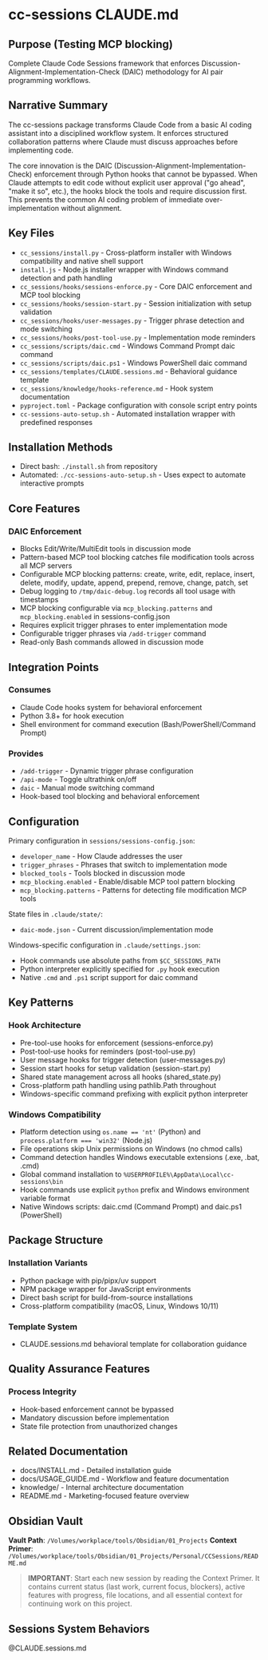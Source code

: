# cc-sessions CLAUDE.md

## Purpose (Testing MCP blocking)
Complete Claude Code Sessions framework that enforces Discussion-Alignment-Implementation-Check (DAIC) methodology for AI pair programming workflows.

## Narrative Summary

The cc-sessions package transforms Claude Code from a basic AI coding assistant into a disciplined workflow system. It enforces structured collaboration patterns where Claude must discuss approaches before implementing code.

The core innovation is the DAIC (Discussion-Alignment-Implementation-Check) enforcement through Python hooks that cannot be bypassed. When Claude attempts to edit code without explicit user approval ("go ahead", "make it so", etc.), the hooks block the tools and require discussion first. This prevents the common AI coding problem of immediate over-implementation without alignment.

## Key Files
- `cc_sessions/install.py` - Cross-platform installer with Windows compatibility and native shell support
- `install.js` - Node.js installer wrapper with Windows command detection and path handling
- `cc_sessions/hooks/sessions-enforce.py` - Core DAIC enforcement and MCP tool blocking
- `cc_sessions/hooks/session-start.py` - Session initialization with setup validation
- `cc_sessions/hooks/user-messages.py` - Trigger phrase detection and mode switching
- `cc_sessions/hooks/post-tool-use.py` - Implementation mode reminders
- `cc_sessions/scripts/daic.cmd` - Windows Command Prompt daic command
- `cc_sessions/scripts/daic.ps1` - Windows PowerShell daic command
- `cc_sessions/templates/CLAUDE.sessions.md` - Behavioral guidance template
- `cc_sessions/knowledge/hooks-reference.md` - Hook system documentation
- `pyproject.toml` - Package configuration with console script entry points
- `cc-sessions-auto-setup.sh` - Automated installation wrapper with predefined responses

## Installation Methods
- Direct bash: `./install.sh` from repository
- Automated: `./cc-sessions-auto-setup.sh` - Uses expect to automate interactive prompts

## Core Features

### DAIC Enforcement
- Blocks Edit/Write/MultiEdit tools in discussion mode
- Pattern-based MCP tool blocking catches file modification tools across all MCP servers
- Configurable MCP blocking patterns: create, write, edit, replace, insert, delete, modify, update, append, prepend, remove, change, patch, set
- Debug logging to `/tmp/daic-debug.log` records all tool usage with timestamps
- MCP blocking configurable via `mcp_blocking.patterns` and `mcp_blocking.enabled` in sessions-config.json
- Requires explicit trigger phrases to enter implementation mode
- Configurable trigger phrases via `/add-trigger` command
- Read-only Bash commands allowed in discussion mode


## Integration Points

### Consumes
- Claude Code hooks system for behavioral enforcement
- Python 3.8+ for hook execution
- Shell environment for command execution (Bash/PowerShell/Command Prompt)

### Provides
- `/add-trigger` - Dynamic trigger phrase configuration
- `/api-mode` - Toggle ultrathink on/off
- `daic` - Manual mode switching command
- Hook-based tool blocking and behavioral enforcement

## Configuration

Primary configuration in `sessions/sessions-config.json`:
- `developer_name` - How Claude addresses the user
- `trigger_phrases` - Phrases that switch to implementation mode
- `blocked_tools` - Tools blocked in discussion mode
- `mcp_blocking.enabled` - Enable/disable MCP tool pattern blocking
- `mcp_blocking.patterns` - Patterns for detecting file modification MCP tools

State files in `.claude/state/`:
- `daic-mode.json` - Current discussion/implementation mode

Windows-specific configuration in `.claude/settings.json`:
- Hook commands use absolute paths from `$CC_SESSIONS_PATH`
- Python interpreter explicitly specified for `.py` hook execution
- Native `.cmd` and `.ps1` script support for daic command

## Key Patterns

### Hook Architecture
- Pre-tool-use hooks for enforcement (sessions-enforce.py)
- Post-tool-use hooks for reminders (post-tool-use.py)
- User message hooks for trigger detection (user-messages.py)
- Session start hooks for setup validation (session-start.py)
- Shared state management across all hooks (shared_state.py)
- Cross-platform path handling using pathlib.Path throughout
- Windows-specific command prefixing with explicit python interpreter

### Windows Compatibility
- Platform detection using `os.name == 'nt'` (Python) and `process.platform === 'win32'` (Node.js)
- File operations skip Unix permissions on Windows (no chmod calls)
- Command detection handles Windows executable extensions (.exe, .bat, .cmd)
- Global command installation to `%USERPROFILE%\AppData\Local\cc-sessions\bin`
- Hook commands use explicit `python` prefix and Windows environment variable format
- Native Windows scripts: daic.cmd (Command Prompt) and daic.ps1 (PowerShell)

## Package Structure

### Installation Variants
- Python package with pip/pipx/uv support
- NPM package wrapper for JavaScript environments
- Direct bash script for build-from-source installations
- Cross-platform compatibility (macOS, Linux, Windows 10/11)

### Template System
- CLAUDE.sessions.md behavioral template for collaboration guidance

## Quality Assurance Features

### Process Integrity
- Hook-based enforcement cannot be bypassed
- Mandatory discussion before implementation
- State file protection from unauthorized changes

## Related Documentation

- docs/INSTALL.md - Detailed installation guide
- docs/USAGE_GUIDE.md - Workflow and feature documentation
- knowledge/ - Internal architecture documentation
- README.md - Marketing-focused feature overview

## Obsidian Vault

**Vault Path**: `/Volumes/workplace/tools/Obsidian/01_Projects`
**Context Primer**: `/Volumes/workplace/tools/Obsidian/01_Projects/Personal/CCSessions/README.md`

> **IMPORTANT**: Start each new session by reading the Context Primer. It contains current status (last work, current focus, blockers), active features with progress, file locations, and all essential context for continuing work on this project.

## Sessions System Behaviors

@CLAUDE.sessions.md
